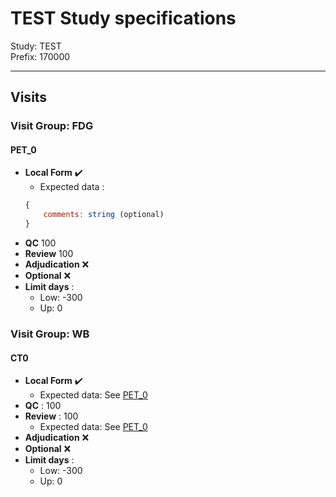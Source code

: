 

# TEST Study specifications

Study: TEST  
Prefix: 170000

---

## Visits

### Visit Group: FDG

#### PET_0
+ **Local Form** :heavy_check_mark:  
    + Expected data :
    ```javascript
    {
        comments: string (optional)
    }
    ```
+ **QC** 100  
+ **Review** 100  
+ **Adjudication** :x: 
+ **Optional** :x:   
+ **Limit days** : 
    + Low: -300
    + Up: 0


### Visit Group: WB

#### CT0
+ **Local Form** :heavy_check_mark:  
    + Expected data: See [PET_0](#pet0)
+ **QC** : 100 
+ **Review** : 100 
    + Expected data: See [PET_0](#pet0)
+ **Adjudication** :x: 
+ **Optional** :x:   
+ **Limit days** : 
    + Low: -300
    + Up: 0